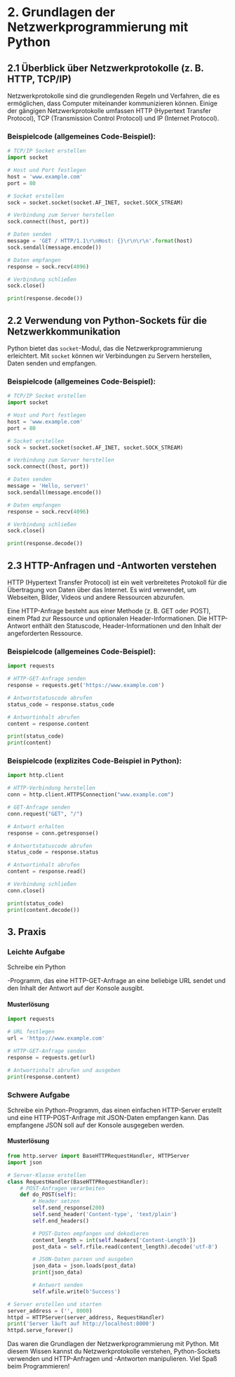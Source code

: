 # 2. Grundlagen der Netzwerkprogrammierung mit Python

## 2.1 Überblick über Netzwerkprotokolle (z. B. HTTP, TCP/IP)

Netzwerkprotokolle sind die grundlegenden Regeln und Verfahren, die es ermöglichen, dass Computer miteinander kommunizieren können. Einige der gängigen Netzwerkprotokolle umfassen HTTP (Hypertext Transfer Protocol), TCP (Transmission Control Protocol) und IP (Internet Protocol).

### Beispielcode (allgemeines Code-Beispiel):
```python
# TCP/IP Socket erstellen
import socket

# Host und Port festlegen
host = 'www.example.com'
port = 80

# Socket erstellen
sock = socket.socket(socket.AF_INET, socket.SOCK_STREAM)

# Verbindung zum Server herstellen
sock.connect((host, port))

# Daten senden
message = 'GET / HTTP/1.1\r\nHost: {}\r\n\r\n'.format(host)
sock.sendall(message.encode())

# Daten empfangen
response = sock.recv(4096)

# Verbindung schließen
sock.close()

print(response.decode())
```

## 2.2 Verwendung von Python-Sockets für die Netzwerkkommunikation

Python bietet das `socket`-Modul, das die Netzwerkprogrammierung erleichtert. Mit `socket` können wir Verbindungen zu Servern herstellen, Daten senden und empfangen.

### Beispielcode (allgemeines Code-Beispiel):
```python
# TCP/IP Socket erstellen
import socket

# Host und Port festlegen
host = 'www.example.com'
port = 80

# Socket erstellen
sock = socket.socket(socket.AF_INET, socket.SOCK_STREAM)

# Verbindung zum Server herstellen
sock.connect((host, port))

# Daten senden
message = 'Hello, server!'
sock.sendall(message.encode())

# Daten empfangen
response = sock.recv(4096)

# Verbindung schließen
sock.close()

print(response.decode())
```

## 2.3 HTTP-Anfragen und -Antworten verstehen

HTTP (Hypertext Transfer Protocol) ist ein weit verbreitetes Protokoll für die Übertragung von Daten über das Internet. Es wird verwendet, um Webseiten, Bilder, Videos und andere Ressourcen abzurufen.

Eine HTTP-Anfrage besteht aus einer Methode (z. B. GET oder POST), einem Pfad zur Ressource und optionalen Header-Informationen. Die HTTP-Antwort enthält den Statuscode, Header-Informationen und den Inhalt der angeforderten Ressource.

### Beispielcode (allgemeines Code-Beispiel):
```python
import requests

# HTTP-GET-Anfrage senden
response = requests.get('https://www.example.com')

# Antwortstatuscode abrufen
status_code = response.status_code

# Antwortinhalt abrufen
content = response.content

print(status_code)
print(content)
```

### Beispielcode (explizites Code-Beispiel in Python):
```python
import http.client

# HTTP-Verbindung herstellen
conn = http.client.HTTPSConnection("www.example.com")

# GET-Anfrage senden
conn.request("GET", "/")

# Antwort erhalten
response = conn.getresponse()

# Antwortstatuscode abrufen
status_code = response.status

# Antwortinhalt abrufen
content = response.read()

# Verbindung schließen
conn.close()

print(status_code)
print(content.decode())
```

## 3. Praxis

### Leichte Aufgabe

Schreibe ein Python

-Programm, das eine HTTP-GET-Anfrage an eine beliebige URL sendet und den Inhalt der Antwort auf der Konsole ausgibt.

#### Musterlösung

```python
import requests

# URL festlegen
url = 'https://www.example.com'

# HTTP-GET-Anfrage senden
response = requests.get(url)

# Antwortinhalt abrufen und ausgeben
print(response.content)
```

### Schwere Aufgabe

Schreibe ein Python-Programm, das einen einfachen HTTP-Server erstellt und eine HTTP-POST-Anfrage mit JSON-Daten empfangen kann. Das empfangene JSON soll auf der Konsole ausgegeben werden.

#### Musterlösung

```python
from http.server import BaseHTTPRequestHandler, HTTPServer
import json

# Server-Klasse erstellen
class RequestHandler(BaseHTTPRequestHandler):
    # POST-Anfragen verarbeiten
    def do_POST(self):
        # Header setzen
        self.send_response(200)
        self.send_header('Content-type', 'text/plain')
        self.end_headers()

        # POST-Daten empfangen und dekodieren
        content_length = int(self.headers['Content-Length'])
        post_data = self.rfile.read(content_length).decode('utf-8')

        # JSON-Daten parsen und ausgeben
        json_data = json.loads(post_data)
        print(json_data)

        # Antwort senden
        self.wfile.write(b'Success')

# Server erstellen und starten
server_address = ('', 8000)
httpd = HTTPServer(server_address, RequestHandler)
print('Server läuft auf http://localhost:8000')
httpd.serve_forever()
```

Das waren die Grundlagen der Netzwerkprogrammierung mit Python. Mit diesem Wissen kannst du Netzwerkprotokolle verstehen, Python-Sockets verwenden und HTTP-Anfragen und -Antworten manipulieren. Viel Spaß beim Programmieren!